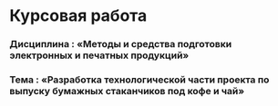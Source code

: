 # Курсовая работа
### Дисциплина : «Методы и средства подготовки электронных и печатных продукций» 
### Тема : «Разработка технологической части проекта по выпуску бумажных стаканчиков под кофе и чай»

